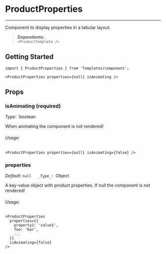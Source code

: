 # ProductProperties
---

Component to display properties in a tabular layout.

> **Dependents:** <br> `<ProductTemplate />`

## Getting Started

```
import { ProductProperties } from 'Templates/component';

<ProductProperties properties={null} isAnimating />
```

## Props

### isAnimating (required)

_Type_: `boolean  

When animating the component is not rendered! 

###### Usage:

```
<ProductProperties properties={null} isAnimating={false} />
```

### properties 

_Default_: `null  
_Type_: `Object  

A key-value object with product properties.
If null the component is not rendered!

###### Usage:

```
<ProductProperties 
  properties={{
    property1: 'value1',
    foo: 'bar',
    ...
  }}
  isAnimating={false}
/>
```
